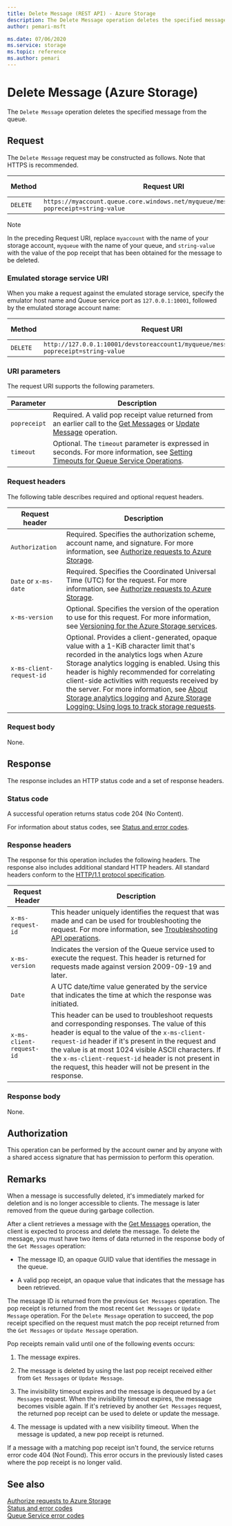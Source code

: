 ```yaml
---
title: Delete Message (REST API) - Azure Storage
description: The Delete Message operation deletes the specified message from the queue. 
author: pemari-msft

ms.date: 07/06/2020
ms.service: storage
ms.topic: reference
ms.author: pemari
---
```


# Delete Message (Azure Storage)

The `Delete Message` operation deletes the specified message from the queue.  
  
## Request  
 The `Delete Message` request may be constructed as follows. Note that HTTPS is recommended.
  
|Method|Request URI|HTTP Version|  
|------------|-----------------|------------------|  
|`DELETE`|`https://myaccount.queue.core.windows.net/myqueue/messages/messageid?popreceipt=string-value`|HTTP/1.1|  

>[!NOTE] 
>In the preceding Request URI, replace `myaccount` with the name of your storage account, `myqueue` with the name of your queue, and `string-value` with the value of the pop receipt that has been obtained for the message to be deleted.
  
### Emulated storage service URI  
 When you make a request against the emulated storage service, specify the emulator host name and Queue service port as `127.0.0.1:10001`, followed by the emulated storage account name:  
  
|Method|Request URI|HTTP version|  
|------------|-----------------|------------------|  
|`DELETE`|`http://127.0.0.1:10001/devstoreaccount1/myqueue/messages/messageid?popreceipt=string-value`|HTTP/1.1|  
  
### URI parameters  
 The request URI supports the following parameters.  
  
|Parameter|Description|  
|---------------|-----------------|  
|`popreceipt`|Required. A valid pop receipt value returned from an earlier call to the [Get Messages](Get-Messages.md) or [Update Message](Update-Message.md) operation.|  
|`timeout`|Optional. The `timeout` parameter is expressed in seconds. For more information, see [Setting Timeouts for Queue Service Operations](Setting-Timeouts-for-Queue-Service-Operations.md).|  
  
### Request headers  
 The following table describes required and optional request headers.  
  
|Request header|Description|  
|--------------------|-----------------|  
|`Authorization`|Required. Specifies the authorization scheme, account name, and signature. For more information, see [Authorize requests to Azure Storage](authorize-requests-to-azure-storage.md).|  
|`Date` or `x-ms-date`|Required. Specifies the Coordinated Universal Time (UTC) for the request. For more information, see [Authorize requests to Azure Storage](authorize-requests-to-azure-storage.md).|  
|`x-ms-version`|Optional. Specifies the version of the operation to use for this request. For more information, see [Versioning for the Azure Storage services](Versioning-for-the-Azure-Storage-Services.md).|  
|`x-ms-client-request-id`|Optional. Provides a client-generated, opaque value with a 1-KiB character limit that's recorded in the analytics logs when Azure Storage analytics logging is enabled. Using this header is highly recommended for correlating client-side activities with requests received by the server. For more information, see [About Storage analytics logging](About-Storage-Analytics-Logging.md) and [Azure Storage Logging: Using logs to track storage requests](https://blogs.msdn.com/b/windowsazurestorage/archive/2011/08/03/windows-azure-storage-logging-using-logs-to-track-storage-requests.aspx).|  
  
### Request body  
 None.  
  
## Response  
 The response includes an HTTP status code and a set of response headers.  
  
### Status code  
 A successful operation returns status code 204 (No Content).  
  
 For information about status codes, see [Status and error codes](Status-and-Error-Codes2.md).  
  
### Response headers  
 The response for this operation includes the following headers. The response also includes additional standard HTTP headers. All standard headers conform to the [HTTP/1.1 protocol specification](https://go.microsoft.com/fwlink/?linkid=150478).  
  
|Request Header|Description|  
|--------------------|-----------------|  
|`x-ms-request-id`|This header uniquely identifies the request that was made and can be used for troubleshooting the request. For more information, see [Troubleshooting API operations](Troubleshooting-API-Operations.md).|  
|`x-ms-version`|Indicates the version of the Queue service used to execute the request. This header is returned for requests made against version 2009-09-19 and later.|  
|`Date`|A UTC date/time value generated by the service that indicates the time at which the response was initiated.|  
|`x-ms-client-request-id`|This header can be used to troubleshoot requests and corresponding responses. The value of this header is equal to the value of the `x-ms-client-request-id` header if it's present in the request and the value is at most 1024 visible ASCII characters. If the `x-ms-client-request-id` header is not present in the request, this header will not be present in the response.|  
  
### Response body  
 None.  
  
## Authorization  
 This operation can be performed by the account owner and by anyone with a shared access signature that has permission to perform this operation.  
  
## Remarks  
 When a message is successfully deleted, it's immediately marked for deletion and is no longer accessible to clients. The message is later removed from the queue during garbage collection.  
  
 After a client retrieves a message with the [Get Messages](Get-Messages.md) operation, the client is expected to process and delete the message. To delete the message, you must have two items of data returned in the response body of the `Get Messages` operation:  
  
-   The message ID, an opaque GUID value that identifies the message in the queue.  
  
-   A valid pop receipt, an opaque value that indicates that the message has been retrieved.  
  
 The message ID is returned from the previous `Get Messages` operation. The pop receipt is returned from the most recent `Get Messages` or `Update Message` operation. For the `Delete Message` operation to succeed, the pop receipt specified on the request must match the pop receipt returned from the `Get Messages` or `Update Message` operation.  
  
 Pop receipts remain valid until one of the following events occurs:  
  
1.  The message expires.  
  
1.  The message is deleted by using the last pop receipt received either from `Get Messages` or `Update Message`.  
  
1.  The invisibility timeout expires and the message is dequeued by a `Get Messages` request. When the invisibility timeout expires, the message becomes visible again. If it's retrieved by another `Get Messages` request, the returned pop receipt can be used to delete or update the message.  
  
1.  The message is updated with a new visibility timeout. When the message is updated, a new pop receipt is returned.  
  
 If a message with a matching pop receipt isn't found, the service returns error code 404 (Not Found). This error occurs in the previously listed cases where the pop receipt is no longer valid.  
  
## See also  
 [Authorize requests to Azure Storage](authorize-requests-to-azure-storage.md)   
 [Status and error codes](Status-and-Error-Codes2.md)   
 [Queue Service error codes](Queue-Service-Error-Codes.md)
